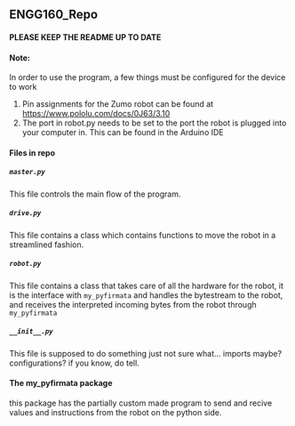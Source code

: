 ENGG160_Repo
---------------------------
#### PLEASE KEEP THE README UP TO DATE
#### Note:  
In order to use the program, a few things must be configured for the device to work
1. Pin assignments for the Zumo robot can be found at https://www.pololu.com/docs/0J63/3.10
1. The port in robot.py needs to be set to the port the robot is plugged into your computer in. This can be found in the Arduino IDE

#### Files in repo
##### `master.py`
This file controls the main flow of the program.
##### `drive.py`
This file contains a class which contains functions to move the robot in a streamlined fashion.
##### `robot.py`
This file contains a class that takes care of all the hardware for the robot, it is the interface with `my_pyfirmata` and
handles the bytestream to the robot, and receives the interpreted incoming bytes from the robot through `my_pyfirmata`
##### `__init__.py`
This file is supposed to do something just not sure what... imports maybe? configurations? if you know, do tell.

#### The my_pyfirmata package
this package has the partially custom made program to send and recive values and instructions from the robot on the python 
side.
